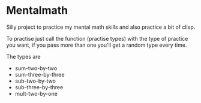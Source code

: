Mentalmath
=========

Silly project to practice my mental math skills and also practice a bit of clisp.

To practise just call the function (practise types) with the type of practice you want, if you pass more than one you'll get a random type every time.

The types are 

* sum-two-by-two 
* sum-three-by-three 
* sub-two-by-two 
* sub-three-by-three 
* mult-two-by-one 
